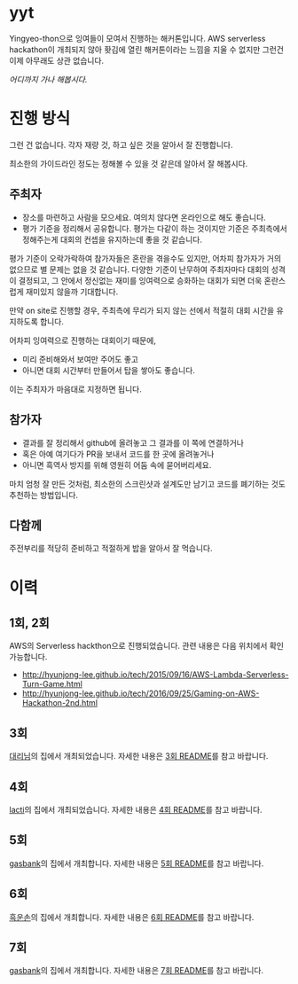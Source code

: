 # yyt

Yingyeo-thon으로 잉여들이 모여서 진행하는 해커톤입니다.
AWS serverless hackathon이 개최되지 않아 홧김에 열린 해커톤이라는 느낌을 지울 수 없지만 그런건 이제 아무래도 상관 없습니다.

*어디까지 가나 해봅시다.*

# 진행 방식

그런 건 없습니다.
각자 재량 것, 하고 싶은 것을 알아서 잘 진행합니다.

최소한의 가이드라인 정도는 정해볼 수 있을 것 같은데 알아서 잘 해봅시다.

## 주최자

- 장소를 마련하고 사람을 모으세요. 여의치 않다면 온라인으로 해도 좋습니다.
- 평가 기준을 정리해서 공유합니다. 평가는 다같이 하는 것이지만 기준은 주최측에서 정해주는게 대회의 컨셉을 유지하는데 좋을 것 같습니다.

평가 기준이 오락가락하여 참가자들은 혼란을 겪을수도 있지만, 어차피 참가자가 거의 없으므로 별 문제는 없을 것 같습니다.
다양한 기준이 난무하여 주최자마다 대회의 성격이 결정되고, 그 안에서 정신없는 재미를 잉여력으로 승화하는 대회가 되면 더욱 혼란스럽게 재미있지 않을까 기대합니다.

만약 on site로 진행할 경우, 주최측에 무리가 되지 않는 선에서 적절히 대회 시간을 유지하도록 합니다.

어차피 잉여력으로 진행하는 대회이기 때문에,
- 미리 준비해와서 보여만 주어도 좋고
- 아니면 대회 시간부터 만들어서 탑을 쌓아도 좋습니다.

이는 주최자가 마음대로 지정하면 됩니다.

## 참가자

- 결과를 잘 정리해서 github에 올려놓고 그 결과를 이 쪽에 연결하거나
- 혹은 아예 여기다가 PR을 보내서 코드를 한 곳에 올려놓거나
- 아니면 흑역사 방지를 위해 영원히 어둠 속에 묻어버리세요.

마치 엄청 잘 만든 것처럼, 최소한의 스크린샷과 설계도만 남기고 코드를 폐기하는 것도 추천하는 방법입니다.

## 다함께

주전부리를 적당히 준비하고 적절하게 밥을 알아서 잘 먹습니다.

# 이력

## 1회, 2회

AWS의 Serverless hackthon으로 진행되었습니다. 관련 내용은 다음 위치에서 확인 가능합니다.

- http://hyunjong-lee.github.io/tech/2015/09/16/AWS-Lambda-Serverless-Turn-Game.html
- http://hyunjong-lee.github.io/tech/2016/09/25/Gaming-on-AWS-Hackathon-2nd.html

## 3회

[대리님](https://github.com/hyunjong-lee)의 집에서 개최되었습니다. 자세한 내용은 [3회 README](https://github.com/lacti/yyt/blob/master/3/README.md)를 참고 바랍니다.

## 4회

[lacti](https://github.com/lacti)의 집에서 개최되었습니다. 자세한 내용은 [4회 README](https://github.com/lacti/yyt/blob/master/4/README.md)를 참고 바랍니다.

## 5회

[gasbank](https://github.com/gasbank)의 집에서 개최합니다. 자세한 내용은 [5회 README](https://github.com/lacti/yyt/blob/master/5/README.md)를 참고 바랍니다.

## 6회

[흑운손](https://github.com/dplusic)의 집에서 개최합니다. 자세한 내용은 [6회 README](https://github.com/lacti/yyt/blob/master/6/README.md)를 참고 바랍니다.

## 7회

[gasbank](https://github.com/gasbank)의 집에서 개최합니다. 자세한 내용은 [7회 README](https://github.com/lacti/yyt/blob/master/7/README.md)를 참고 바랍니다.
